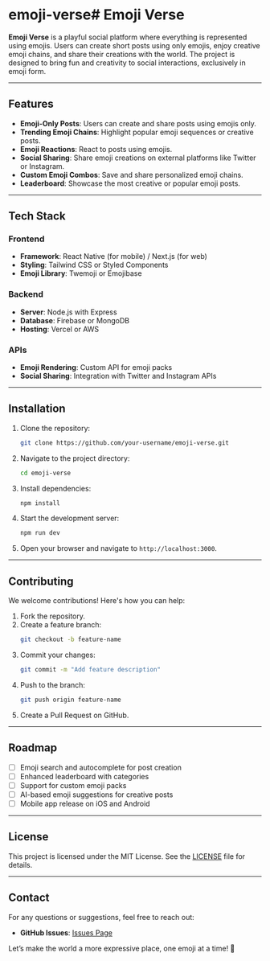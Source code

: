 # emoji-verse# Emoji Verse

**Emoji Verse** is a playful social platform where everything is represented using emojis. Users can create short posts using only emojis, enjoy creative emoji chains, and share their creations with the world. The project is designed to bring fun and creativity to social interactions, exclusively in emoji form.

---

## Features

- **Emoji-Only Posts**: Users can create and share posts using emojis only.
- **Trending Emoji Chains**: Highlight popular emoji sequences or creative posts.
- **Emoji Reactions**: React to posts using emojis.
- **Social Sharing**: Share emoji creations on external platforms like Twitter or Instagram.
- **Custom Emoji Combos**: Save and share personalized emoji chains.
- **Leaderboard**: Showcase the most creative or popular emoji posts.

---

## Tech Stack

### Frontend
- **Framework**: React Native (for mobile) / Next.js (for web)
- **Styling**: Tailwind CSS or Styled Components
- **Emoji Library**: Twemoji or Emojibase

### Backend
- **Server**: Node.js with Express
- **Database**: Firebase or MongoDB
- **Hosting**: Vercel or AWS

### APIs
- **Emoji Rendering**: Custom API for emoji packs
- **Social Sharing**: Integration with Twitter and Instagram APIs

---

## Installation

1. Clone the repository:
   ```bash
   git clone https://github.com/your-username/emoji-verse.git
   ```
2. Navigate to the project directory:
   ```bash
   cd emoji-verse
   ```
3. Install dependencies:
   ```bash
   npm install
   ```
4. Start the development server:
   ```bash
   npm run dev
   ```
5. Open your browser and navigate to `http://localhost:3000`.

---

## Contributing

We welcome contributions! Here's how you can help:

1. Fork the repository.
2. Create a feature branch:
   ```bash
   git checkout -b feature-name
   ```
3. Commit your changes:
   ```bash
   git commit -m "Add feature description"
   ```
4. Push to the branch:
   ```bash
   git push origin feature-name
   ```
5. Create a Pull Request on GitHub.

---

## Roadmap

- [ ] Emoji search and autocomplete for post creation
- [ ] Enhanced leaderboard with categories
- [ ] Support for custom emoji packs
- [ ] AI-based emoji suggestions for creative posts
- [ ] Mobile app release on iOS and Android

---

## License

This project is licensed under the MIT License. See the [LICENSE](LICENSE) file for details.

---

## Contact

For any questions or suggestions, feel free to reach out:
- **GitHub Issues**: [Issues Page](https://github.com/your-username/emoji-verse/issues)

Let’s make the world a more expressive place, one emoji at a time! 🌟

